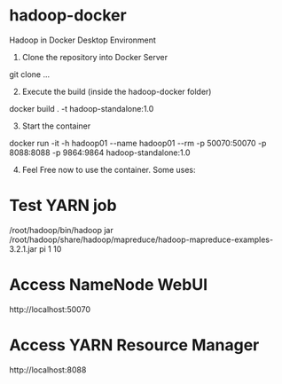 # hadoop-docker
Hadoop in Docker Desktop Environment

1. Clone the repository into Docker Server

git clone ...

2. Execute the build (inside the hadoop-docker folder)

docker build . -t hadoop-standalone:1.0

3. Start the container

docker run -it -h hadoop01 --name hadoop01 --rm -p 50070:50070 -p 8088:8088 -p 9864:9864 hadoop-standalone:1.0

4. Feel Free now to use the container. Some uses:

# Test YARN job
/root/hadoop/bin/hadoop jar /root/hadoop/share/hadoop/mapreduce/hadoop-mapreduce-examples-3.2.1.jar pi 1 10

# Access NameNode WebUI
http://localhost:50070

# Access YARN Resource Manager
http://localhost:8088